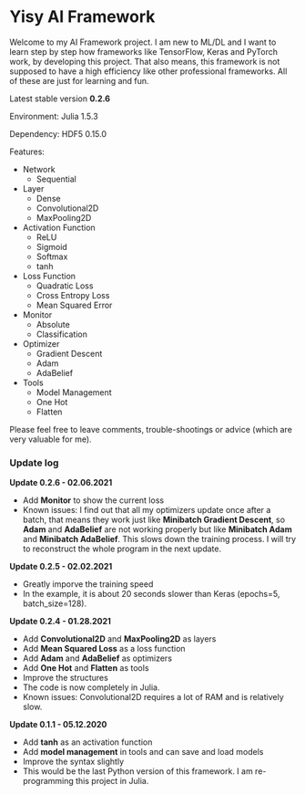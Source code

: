 # Yisy AI Framework



Welcome to my AI Framework project. I am new to ML/DL and I want to learn step by step how frameworks like TensorFlow, Keras and PyTorch work, by developing this project. That also means, this framework is not supposed to have a high efficiency like other professional frameworks. All of these are just for learning and fun. 



Latest stable version **0.2.6** 

Environment: Julia 1.5.3

Dependency: HDF5 0.15.0

Features: 


- Network
  - Sequential
- Layer
  - Dense
  - Convolutional2D
  - MaxPooling2D
- Activation Function
  - ReLU
  - Sigmoid
  - Softmax
  - tanh
- Loss Function
  - Quadratic Loss
  - Cross Entropy Loss
  - Mean Squared Error
- Monitor
  - Absolute
  - Classification
- Optimizer
  - Gradient Descent
  - Adam
  - AdaBelief
- Tools
  - Model Management
  - One Hot
  - Flatten

Please feel free to leave comments, trouble-shootings or advice (which are very valuable for me). 

### Update log
**Update 0.2.6 - 02.06.2021**
- Add **Monitor** to show the current loss
- Known issues: I find out that all my optimizers update once after a batch, that means they work just like **Minibatch Gradient Descent**, so **Adam** and **AdaBelief** are not working properly but like **Minibatch Adam** and **Minibatch AdaBelief**. This slows down the training process. I will try to reconstruct the whole program in the next update. 

**Update 0.2.5 - 02.02.2021**
- Greatly imporve the training speed
- In the example, it is about 20 seconds slower than Keras (epochs=5, batch_size=128). 


**Update 0.2.4 - 01.28.2021**
- Add **Convolutional2D** and **MaxPooling2D** as layers
- Add **Mean Squared Loss** as a loss function
- Add **Adam** and **AdaBelief** as optimizers
- Add **One Hot** and **Flatten** as tools
- Improve the structures
- The code is now completely in Julia. 
- Known issues: Convolutional2D requires a lot of RAM and is relatively slow. 


**Update 0.1.1 - 05.12.2020**
- Add **tanh** as an activation function
- Add **model management** in tools and can save and load models
- Improve the syntax slightly
- This would be the last Python version of this framework. I am re-programming this project in Julia. 
